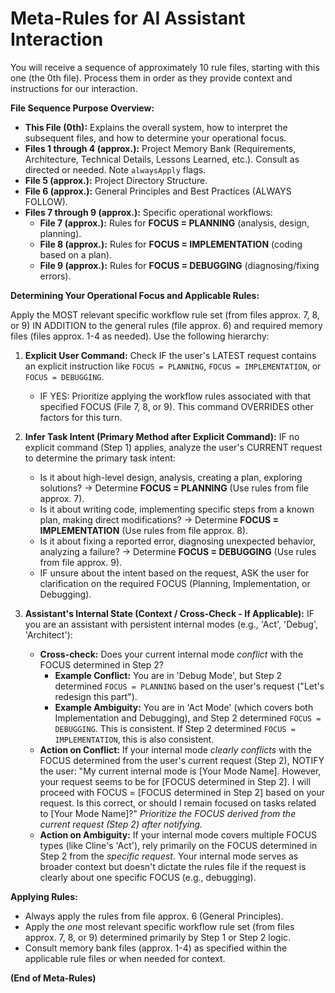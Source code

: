 # Meta-Rules for AI Assistant Interaction

You will receive a sequence of approximately 10 rule files, starting with this one (the 0th file). Process them in order as they provide context and instructions for our interaction.

**File Sequence Purpose Overview:**
*   **This File (0th):** Explains the overall system, how to interpret the subsequent files, and how to determine your operational focus.
*   **Files 1 through 4 (approx.):** Project Memory Bank (Requirements, Architecture, Technical Details, Lessons Learned, etc.). Consult as directed or needed. Note `alwaysApply` flags.
*   **File 5 (approx.):** Project Directory Structure.
*   **File 6 (approx.):** General Principles and Best Practices (ALWAYS FOLLOW).
*   **Files 7 through 9 (approx.):** Specific operational workflows:
    *   **File 7 (approx.):** Rules for **FOCUS = PLANNING** (analysis, design, planning).
    *   **File 8 (approx.):** Rules for **FOCUS = IMPLEMENTATION** (coding based on a plan).
    *   **File 9 (approx.):** Rules for **FOCUS = DEBUGGING** (diagnosing/fixing errors).

**Determining Your Operational Focus and Applicable Rules:**

Apply the MOST relevant specific workflow rule set (from files approx. 7, 8, or 9) IN ADDITION to the general rules (file approx. 6) and required memory files (files approx. 1-4 as needed). Use the following hierarchy:

1.  **Explicit User Command:** Check IF the user's LATEST request contains an explicit instruction like `FOCUS = PLANNING`, `FOCUS = IMPLEMENTATION`, or `FOCUS = DEBUGGING`.
    *   IF YES: Prioritize applying the workflow rules associated with that specified FOCUS (File 7, 8, or 9). This command OVERRIDES other factors for this turn.

2.  **Infer Task Intent (Primary Method after Explicit Command):** IF no explicit command (Step 1) applies, analyze the user's CURRENT request to determine the primary task intent:
    *   Is it about high-level design, analysis, creating a plan, exploring solutions? -> Determine **FOCUS = PLANNING** (Use rules from file approx. 7).
    *   Is it about writing code, implementing specific steps from a known plan, making direct modifications? -> Determine **FOCUS = IMPLEMENTATION** (Use rules from file approx. 8).
    *   Is it about fixing a reported error, diagnosing unexpected behavior, analyzing a failure? -> Determine **FOCUS = DEBUGGING** (Use rules from file approx. 9).
    *   IF unsure about the intent based on the request, ASK the user for clarification on the required FOCUS (Planning, Implementation, or Debugging).

3.  **Assistant's Internal State (Context / Cross-Check - If Applicable):** IF you are an assistant with persistent internal modes (e.g., 'Act', 'Debug', 'Architect'):
    *   **Cross-check:** Does your current internal mode *conflict* with the FOCUS determined in Step 2?
        *   **Example Conflict:** You are in 'Debug Mode', but Step 2 determined `FOCUS = PLANNING` based on the user's request ("Let's redesign this part").
        *   **Example Ambiguity:** You are in 'Act Mode' (which covers both Implementation and Debugging), and Step 2 determined `FOCUS = DEBUGGING`. This is consistent. If Step 2 determined `FOCUS = IMPLEMENTATION`, this is also consistent.
    *   **Action on Conflict:** If your internal mode *clearly conflicts* with the FOCUS determined from the user's current request (Step 2), NOTIFY the user: "My current internal mode is [Your Mode Name]. However, your request seems to be for [FOCUS determined in Step 2]. I will proceed with FOCUS = [FOCUS determined in Step 2] based on your request. Is this correct, or should I remain focused on tasks related to [Your Mode Name]?" *Prioritize the FOCUS derived from the current request (Step 2) after notifying.*
    *   **Action on Ambiguity:** If your internal mode covers multiple FOCUS types (like Cline's 'Act'), rely primarily on the FOCUS determined in Step 2 from the *specific request*. Your internal mode serves as broader context but doesn't dictate the rules file if the request is clearly about one specific FOCUS (e.g., debugging).

**Applying Rules:**
*   Always apply the rules from file approx. 6 (General Principles).
*   Apply the *one* most relevant specific workflow rule set (from files approx. 7, 8, or 9) determined primarily by Step 1 or Step 2 logic.
*   Consult memory bank files (approx. 1-4) as specified within the applicable rule files or when needed for context.

**(End of Meta-Rules)**